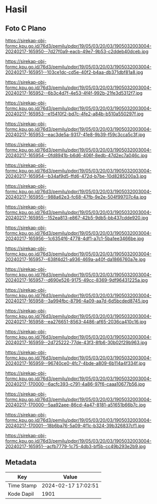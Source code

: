 # Hasil

## Foto C Plano

https://sirekap-obj-formc.kpu.go.id/76d3/pemilu/pdpr/19/05/03/20/03/1905032003004-20240217-165950--7d27f0a9-eacb-49e7-9b53-c2ddeb40dceb.jpg

https://sirekap-obj-formc.kpu.go.id/76d3/pemilu/pdpr/19/05/03/20/03/1905032003004-20240217-165951--103ce1dc-cd5e-40f2-b4aa-db371dbf81a8.jpg

https://sirekap-obj-formc.kpu.go.id/76d3/pemilu/pdpr/19/05/03/20/03/1905032003004-20240217-165952--6b3c4d7f-4e53-4f4f-992b-21fe3d5312f7.jpg

https://sirekap-obj-formc.kpu.go.id/76d3/pemilu/pdpr/19/05/03/20/03/1905032003004-20240217-165953--e15410f2-bd7c-4fe2-a84b-b510a550297f.jpg

https://sirekap-obj-formc.kpu.go.id/76d3/pemilu/pdpr/19/05/03/20/03/1905032003004-20240217-165953--eac3de5a-9317-41e8-9b39-f59c3cca5c3f.jpg

https://sirekap-obj-formc.kpu.go.id/76d3/pemilu/pdpr/19/05/03/20/03/1905032003004-20240217-165954--0fd8941b-b6d6-406f-8edb-47d2ec7a046c.jpg

https://sirekap-obj-formc.kpu.go.id/76d3/pemilu/pdpr/19/05/03/20/03/1905032003004-20240217-165954--b34af9d5-ffd6-472d-b7be-10d8285200a3.jpg

https://sirekap-obj-formc.kpu.go.id/76d3/pemilu/pdpr/19/05/03/20/03/1905032003004-20240217-165955--988a62e3-fc68-47fb-9e2e-504f99707c4a.jpg

https://sirekap-obj-formc.kpu.go.id/76d3/pemilu/pdpr/19/05/03/20/03/1905032003004-20240217-165955--152ea813-e867-42b5-9db5-bb437cdde920.jpg

https://sirekap-obj-formc.kpu.go.id/76d3/pemilu/pdpr/19/05/03/20/03/1905032003004-20240217-165956--1c6354f6-4778-4df1-a7c1-5ba1ee3466be.jpg

https://sirekap-obj-formc.kpu.go.id/76d3/pemilu/pdpr/19/05/03/20/03/1905032003004-20240217-165957--638f4d21-a936-469a-a40f-da1866760a7e.jpg

https://sirekap-obj-formc.kpu.go.id/76d3/pemilu/pdpr/19/05/03/20/03/1905032003004-20240217-165957--d690e526-9175-49cc-8369-9df96431225a.jpg

https://sirekap-obj-formc.kpu.go.id/76d3/pemilu/pdpr/19/05/03/20/03/1905032003004-20240217-165958--3a994fbc-8796-4a09-aa7d-6d5bcded8745.jpg

https://sirekap-obj-formc.kpu.go.id/76d3/pemilu/pdpr/19/05/03/20/03/1905032003004-20240217-165958--ea276651-8563-4486-af65-2036ca410c16.jpg

https://sirekap-obj-formc.kpu.go.id/76d3/pemilu/pdpr/19/05/03/20/03/1905032003004-20240217-165959--2d725222-77de-43f3-8fb6-30b02f29b963.jpg

https://sirekap-obj-formc.kpu.go.id/76d3/pemilu/pdpr/19/05/03/20/03/1905032003004-20240217-165959--96740ce0-4fc7-4bde-a809-6b114a4f334f.jpg

https://sirekap-obj-formc.kpu.go.id/76d3/pemilu/pdpr/19/05/03/20/03/1905032003004-20240217-170000--6acfc393-c791-4a86-97f6-caaa10677b56.jpg

https://sirekap-obj-formc.kpu.go.id/76d3/pemilu/pdpr/19/05/03/20/03/1905032003004-20240217-170000--5aa92aee-86cd-4a47-8181-a51651b66b7c.jpg

https://sirekap-obj-formc.kpu.go.id/76d3/pemilu/pdpr/19/05/03/20/03/1905032003004-20240217-170001--18b6ba76-5a09-4f1c-b324-39b326837cf1.jpg

https://sirekap-obj-formc.kpu.go.id/76d3/pemilu/pdpr/19/05/03/20/03/1905032003004-20240217-165951--acfb7779-1c75-4db3-bf5b-cc49b293e2b9.jpg


## Metadata

| Key        | Value               |
| ---------- | ------------------- |
| Time Stamp | 2024-02-17 17:02:51 |
| Kode Dapil | 1901                |



